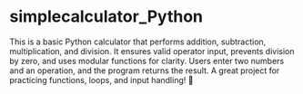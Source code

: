 # simplecalculator_Python
This is a basic Python calculator that performs addition, subtraction, multiplication, and division. It ensures valid operator input, prevents division by zero, and uses modular functions for clarity. Users enter two numbers and an operation, and the program returns the result. A great project for practicing functions, loops, and input handling! 🚀
